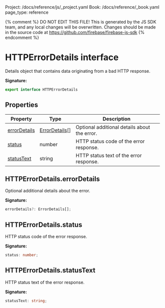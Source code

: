 Project: /docs/reference/js/_project.yaml
Book: /docs/reference/_book.yaml
page_type: reference

{% comment %}
DO NOT EDIT THIS FILE!
This is generated by the JS SDK team, and any local changes will be
overwritten. Changes should be made in the source code at
https://github.com/firebase/firebase-js-sdk
{% endcomment %}

# HTTPErrorDetails interface
Details object that contains data originating from a bad HTTP response.

<b>Signature:</b>

```typescript
export interface HTTPErrorDetails 
```

## Properties

|  Property | Type | Description |
|  --- | --- | --- |
|  [errorDetails](./vertexai-preview.httperrordetails.md#httperrordetailserrordetails) | [ErrorDetails](./vertexai-preview.errordetails.md#errordetails_interface)<!-- -->\[\] | Optional additional details about the error. |
|  [status](./vertexai-preview.httperrordetails.md#httperrordetailsstatus) | number | HTTP status code of the error response. |
|  [statusText](./vertexai-preview.httperrordetails.md#httperrordetailsstatustext) | string | HTTP status text of the error response. |

## HTTPErrorDetails.errorDetails

Optional additional details about the error.

<b>Signature:</b>

```typescript
errorDetails?: ErrorDetails[];
```

## HTTPErrorDetails.status

HTTP status code of the error response.

<b>Signature:</b>

```typescript
status: number;
```

## HTTPErrorDetails.statusText

HTTP status text of the error response.

<b>Signature:</b>

```typescript
statusText: string;
```
